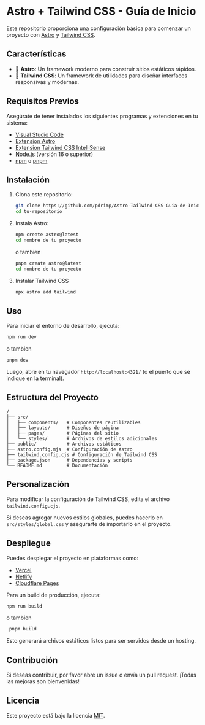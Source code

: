 # Astro + Tailwind CSS - Guía de Inicio

Este repositorio proporciona una configuración básica para comenzar un proyecto con [Astro](https://astro.build/) y [Tailwind CSS](https://tailwindcss.com/).

## Características
- 🚀 **Astro**: Un framework moderno para construir sitios estáticos rápidos.
- 🎨 **Tailwind CSS**: Un framework de utilidades para diseñar interfaces responsivas y modernas.

## Requisitos Previos
Asegúrate de tener instalados los siguientes programas y extenciones en tu sistema:
- [Visual Studio Code](https://code.visualstudio.com/)
- [Extension Astro](https://marketplace.visualstudio.com/items?itemName=astro-build.astro-vscode)
- [Extension Tailwind CSS IntelliSense](https://marketplace.visualstudio.com/items?itemName=bradlc.vscode-tailwindcss)
- [Node.js](https://nodejs.org/) (versión 16 o superior)
- [npm](https://www.npmjs.com/) o [pnpm](https://pnpm.io/)

## Instalación
1. Clona este repositorio:
   ```sh
   git clone https://github.com/pdrimp/Astro-Tailwind-CSS-Guia-de-Inicio
   cd tu-repositorio
   ```
2. Instala Astro:
   ```sh
   npm create astro@latest 
   cd nombre de tu proyecto
   ```
   o tambien
   ```sh
   pnpm create astro@latest
   cd nombre de tu proyecto
   ```
3. Instalar Tailwind CSS
   ```sh
   npx astro add tailwind
   ```
   
## Uso
Para iniciar el entorno de desarrollo, ejecuta:
```sh
npm run dev 
```
o tambien
```sh
pnpm dev
```
Luego, abre en tu navegador `http://localhost:4321/` (o el puerto que se indique en la terminal).

## Estructura del Proyecto
```
/
├── src/
│   ├── components/   # Componentes reutilizables
│   ├── layouts/      # Diseños de página
│   ├── pages/        # Páginas del sitio
│   └── styles/       # Archivos de estilos adicionales
├── public/           # Archivos estáticos
├── astro.config.mjs  # Configuración de Astro
├── tailwind.config.cjs # Configuración de Tailwind CSS
├── package.json      # Dependencias y scripts
└── README.md         # Documentación
```

## Personalización
Para modificar la configuración de Tailwind CSS, edita el archivo `tailwind.config.cjs`.

Si deseas agregar nuevos estilos globales, puedes hacerlo en `src/styles/global.css` y asegurarte de importarlo en el proyecto.

## Despliegue
Puedes desplegar el proyecto en plataformas como:
- [Vercel](https://vercel.com/)
- [Netlify](https://www.netlify.com/)
- [Cloudflare Pages](https://pages.cloudflare.com/)

Para un build de producción, ejecuta:
```sh
npm run build
```
o tambien
```sh
 pnpm build
```
Esto generará archivos estáticos listos para ser servidos desde un hosting.

## Contribución
Si deseas contribuir, por favor abre un issue o envía un pull request. ¡Todas las mejoras son bienvenidas!

## Licencia
Este proyecto está bajo la licencia [MIT](LICENSE).

